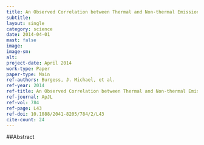 ```yaml
---
title: An Observed Correlation between Thermal and Non-thermal Emission in Gamma-Ray Bursts
subtitle: 
layout: single
category: science
date: 2014-04-01
mast: false
image: 
image-sm: 
alt: 
project-date: April 2014
work-type: Paper
paper-type: Main
ref-authors: Burgess, J. Michael, et al.
ref-year: 2014
ref-title: An Observed Correlation between Thermal and Non-thermal Emission in Gamma-Ray Bursts
ref-journal: ApJL
ref-vol: 784
ref-page: L43
ref-doi: 10.1088/2041-8205/784/2/L43
cite-count: 24
---
```



##Abstract
